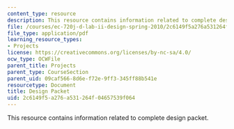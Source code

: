 ```yaml
---
content_type: resource
description: This resource contains information related to complete design packet.
file: /courses/ec-720j-d-lab-ii-design-spring-2010/2c6149f5a276a531264f04657539f064_MITEC_720JS10_design_packt.pdf
file_type: application/pdf
learning_resource_types:
- Projects
license: https://creativecommons.org/licenses/by-nc-sa/4.0/
ocw_type: OCWFile
parent_title: Projects
parent_type: CourseSection
parent_uid: 09caf566-8d6e-f72e-9ff3-345ff88b541e
resourcetype: Document
title: Design Packet
uid: 2c6149f5-a276-a531-264f-04657539f064
---
```

This resource contains information related to complete design packet.